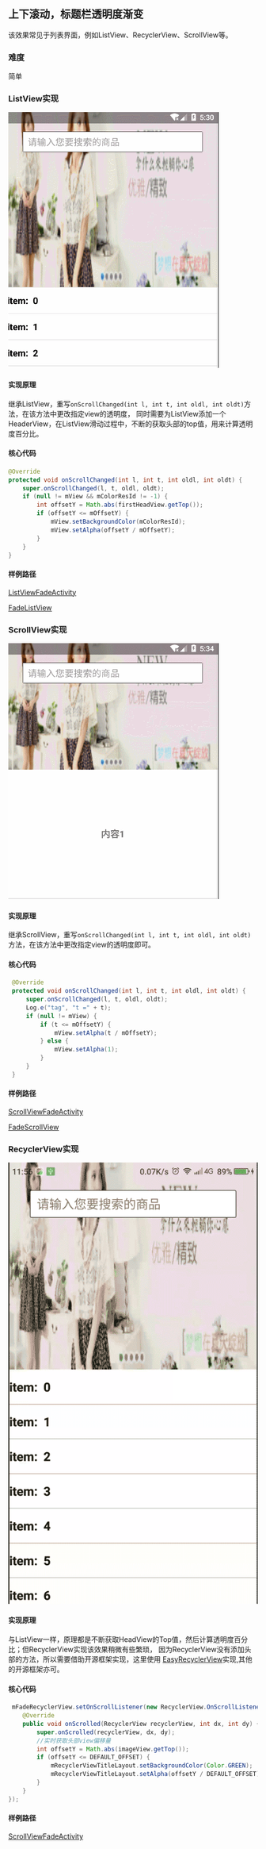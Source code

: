 ## 上下滚动，标题栏透明度渐变

该效果常见于列表界面，例如ListView、RecyclerView、ScrollView等。
### 难度
简单

### ListView实现
![效果图](https://github.com/qiangxi/PopularEffect/blob/master/gif/gif001.gif?raw=true)
#### 实现原理
继承ListView，重写`onScrollChanged(int l, int t, int oldl, int oldt)`方法，在该方法中更改指定view的透明度，
同时需要为ListView添加一个HeaderView，在ListView滑动过程中，不断的获取头部的top值，用来计算透明度百分比。
#### 核心代码
```java
@Override
protected void onScrollChanged(int l, int t, int oldl, int oldt) {
    super.onScrollChanged(l, t, oldl, oldt);
    if (null != mView && mColorResId != -1) {
        int offsetY = Math.abs(firstHeadView.getTop());
        if (offsetY <= mOffsetY) {
            mView.setBackgroundColor(mColorResId);
            mView.setAlpha(offsetY / mOffsetY);
        }
    }
}
```

#### 样例路径
[ListViewFadeActivity](https://github.com/qiangxi/PopularEffect/blob/master/app/src/main/java/com/qiangxi/populareffect/activity/listview/ListViewFadeActivity.java)

[FadeListView](https://github.com/qiangxi/PopularEffect/blob/master/app/src/main/java/com/qiangxi/populareffect/view/FadeListView.java)


### ScrollView实现
![效果图](https://github.com/qiangxi/PopularEffect/blob/master/gif/GIF002.gif?raw=true)
#### 实现原理
继承ScrollView，重写`onScrollChanged(int l, int t, int oldl, int oldt)`方法，在该方法中更改指定view的透明度即可。
#### 核心代码
```java
 @Override
 protected void onScrollChanged(int l, int t, int oldl, int oldt) {
     super.onScrollChanged(l, t, oldl, oldt);
     Log.e("tag", "t =" + t);
     if (null != mView) {
         if (t <= mOffsetY) {
             mView.setAlpha(t / mOffsetY);
         } else {
             mView.setAlpha(1);
         }
     }
 }
```
#### 样例路径
[ScrollViewFadeActivity](https://github.com/qiangxi/PopularEffect/blob/master/app/src/main/java/com/qiangxi/populareffect/activity/scrollview/ScrollViewFadeActivity.java)

[FadeScrollView](https://github.com/qiangxi/PopularEffect/blob/master/app/src/main/java/com/qiangxi/populareffect/view/FadeScrollView.java)
### RecyclerView实现
![效果图](https://github.com/qiangxi/PopularEffect/blob/master/gif/GIF003.gif?raw=true)
#### 实现原理
与ListView一样，原理都是不断获取HeadView的Top值，然后计算透明度百分比；但RecyclerView实现该效果稍微有些繁琐，
因为RecyclerView没有添加头部的方法，所以需要借助开源框架实现，这里使用
[EasyRecyclerView](https://github.com/Jude95/EasyRecyclerView)实现,其他的开源框架亦可。
#### 核心代码
```java
 mFadeRecyclerView.setOnScrollListener(new RecyclerView.OnScrollListener() {
    @Override
    public void onScrolled(RecyclerView recyclerView, int dx, int dy) {
        super.onScrolled(recyclerView, dx, dy);
        //实时获取头部view偏移量
        int offsetY = Math.abs(imageView.getTop());
        if (offsetY <= DEFAULT_OFFSET) {
            mRecyclerViewTitleLayout.setBackgroundColor(Color.GREEN);
            mRecyclerViewTitleLayout.setAlpha(offsetY / DEFAULT_OFFSET);
        }
    }
});
```
#### 样例路径
[ScrollViewFadeActivity](https://github.com/qiangxi/PopularEffect/blob/master/app/src/main/java/com/qiangxi/populareffect/activity/recyclerview/RecyclerViewFadeActivity.java)
